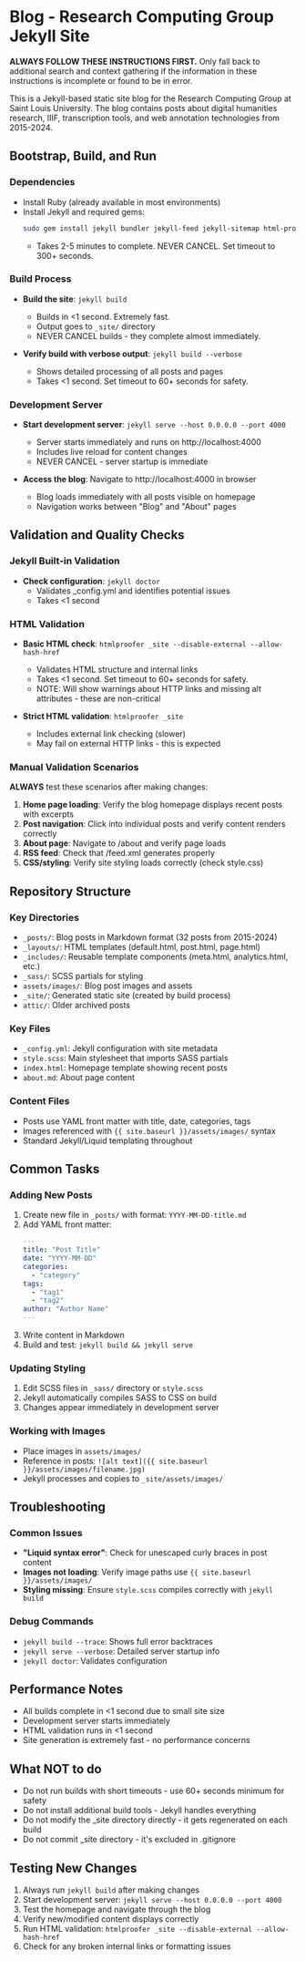 # Blog - Research Computing Group Jekyll Site

**ALWAYS FOLLOW THESE INSTRUCTIONS FIRST.** Only fall back to additional search and context gathering if the information in these instructions is incomplete or found to be in error.

This is a Jekyll-based static site blog for the Research Computing Group at Saint Louis University. The blog contains posts about digital humanities research, IIIF, transcription tools, and web annotation technologies from 2015-2024.

## Bootstrap, Build, and Run

### Dependencies
- Install Ruby (already available in most environments)
- Install Jekyll and required gems:
  ```bash
  sudo gem install jekyll bundler jekyll-feed jekyll-sitemap html-proofer
  ```
  - Takes 2-5 minutes to complete. NEVER CANCEL. Set timeout to 300+ seconds.

### Build Process
- **Build the site**: `jekyll build`
  - Builds in <1 second. Extremely fast.
  - Output goes to `_site/` directory
  - NEVER CANCEL builds - they complete almost immediately.

- **Verify build with verbose output**: `jekyll build --verbose`
  - Shows detailed processing of all posts and pages
  - Takes <1 second. Set timeout to 60+ seconds for safety.

### Development Server
- **Start development server**: `jekyll serve --host 0.0.0.0 --port 4000`
  - Server starts immediately and runs on http://localhost:4000
  - Includes live reload for content changes
  - NEVER CANCEL - server startup is immediate

- **Access the blog**: Navigate to http://localhost:4000 in browser
  - Blog loads immediately with all posts visible on homepage
  - Navigation works between "Blog" and "About" pages

## Validation and Quality Checks

### Jekyll Built-in Validation
- **Check configuration**: `jekyll doctor`
  - Validates _config.yml and identifies potential issues
  - Takes <1 second

### HTML Validation  
- **Basic HTML check**: `htmlproofer _site --disable-external --allow-hash-href`
  - Validates HTML structure and internal links
  - Takes <1 second. Set timeout to 60+ seconds for safety.
  - NOTE: Will show warnings about HTTP links and missing alt attributes - these are non-critical

- **Strict HTML validation**: `htmlproofer _site`
  - Includes external link checking (slower)
  - May fail on external HTTP links - this is expected

### Manual Validation Scenarios
**ALWAYS** test these scenarios after making changes:

1. **Home page loading**: Verify the blog homepage displays recent posts with excerpts
2. **Post navigation**: Click into individual posts and verify content renders correctly  
3. **About page**: Navigate to /about and verify page loads
4. **RSS feed**: Check that /feed.xml generates properly
5. **CSS/styling**: Verify site styling loads correctly (check style.css)

## Repository Structure

### Key Directories
- `_posts/`: Blog posts in Markdown format (32 posts from 2015-2024)
- `_layouts/`: HTML templates (default.html, post.html, page.html)  
- `_includes/`: Reusable template components (meta.html, analytics.html, etc.)
- `_sass/`: SCSS partials for styling
- `assets/images/`: Blog post images and assets
- `_site/`: Generated static site (created by build process)
- `attic/`: Older archived posts

### Key Files
- `_config.yml`: Jekyll configuration with site metadata
- `style.scss`: Main stylesheet that imports SASS partials
- `index.html`: Homepage template showing recent posts
- `about.md`: About page content

### Content Files
- Posts use YAML front matter with title, date, categories, tags
- Images referenced with `{{ site.baseurl }}/assets/images/` syntax
- Standard Jekyll/Liquid templating throughout

## Common Tasks

### Adding New Posts
1. Create new file in `_posts/` with format: `YYYY-MM-DD-title.md`
2. Add YAML front matter:
   ```yaml
   ---
   title: "Post Title"
   date: "YYYY-MM-DD"
   categories: 
     - "category"
   tags:
     - "tag1"
     - "tag2"
   author: "Author Name"
   ---
   ```
3. Write content in Markdown
4. Build and test: `jekyll build && jekyll serve`

### Updating Styling
1. Edit SCSS files in `_sass/` directory or `style.scss`
2. Jekyll automatically compiles SASS to CSS on build
3. Changes appear immediately in development server

### Working with Images
- Place images in `assets/images/`
- Reference in posts: `![alt text]({{ site.baseurl }}/assets/images/filename.jpg)`
- Jekyll processes and copies to `_site/assets/images/`

## Troubleshooting

### Common Issues
- **"Liquid syntax error"**: Check for unescaped curly braces in post content
- **Images not loading**: Verify image paths use `{{ site.baseurl }}/assets/images/`
- **Styling missing**: Ensure `style.scss` compiles correctly with `jekyll build`

### Debug Commands
- `jekyll build --trace`: Shows full error backtraces
- `jekyll serve --verbose`: Detailed server startup info  
- `jekyll doctor`: Validates configuration

## Performance Notes
- All builds complete in <1 second due to small site size
- Development server starts immediately  
- HTML validation runs in <1 second
- Site generation is extremely fast - no performance concerns

## What NOT to do
- Do not run builds with short timeouts - use 60+ seconds minimum for safety
- Do not install additional build tools - Jekyll handles everything
- Do not modify the _site directory directly - it gets regenerated on each build
- Do not commit _site directory - it's excluded in .gitignore

## Testing New Changes
1. Always run `jekyll build` after making changes
2. Start development server: `jekyll serve --host 0.0.0.0 --port 4000`  
3. Test the homepage and navigate through the blog
4. Verify new/modified content displays correctly
5. Run HTML validation: `htmlproofer _site --disable-external --allow-hash-href`
6. Check for any broken internal links or formatting issues